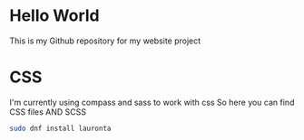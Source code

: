 # Hello World
This is my Github repository for my website project

# CSS
I'm currently using compass and sass to work with css
So here you can find CSS files AND SCSS



```bash
sudo dnf install lauronta 
```
